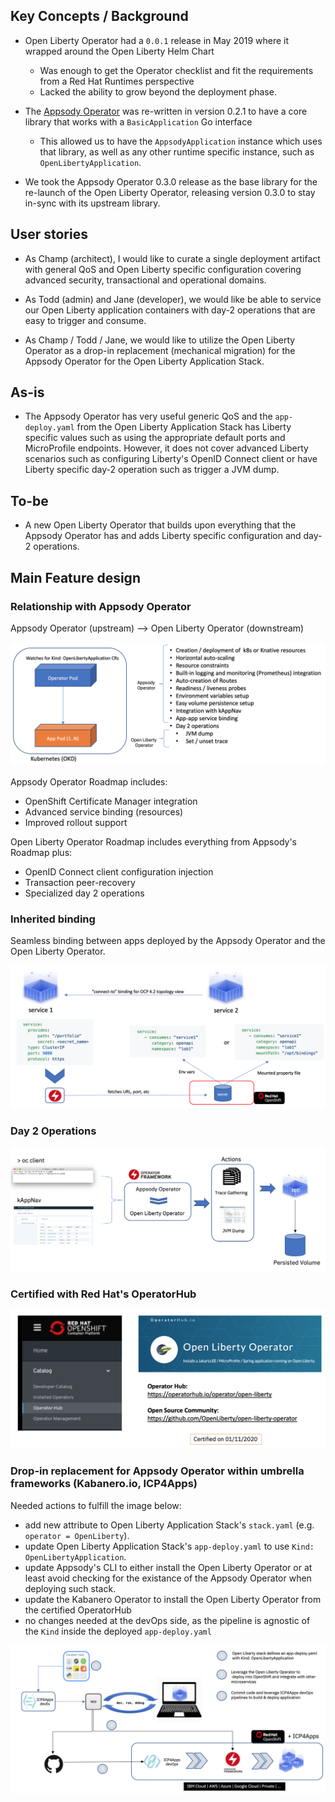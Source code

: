## Key Concepts / Background
- Open Liberty Operator had a `0.0.1` release in May 2019 where it wrapped around the Open Liberty Helm Chart
  -  Was enough to get the Operator checklist and fit the requirements from a Red Hat Runtimes perspective
  -  Lacked the ability to grow beyond the deployment phase.

- The [Appsody Operator](https://github.com/appsody/appsody-operator) was re-written in version 0.2.1 to have a core library that works with a `BasicApplication` Go interface
  -  This allowed us to have the `AppsodyApplication` instance which uses that library, as well as any other runtime specific instance, such as `OpenLibertyApplication`.

- We took the Appsody Operator 0.3.0 release as the base library for the re-launch of the Open Liberty Operator, releasing version 0.3.0 to stay in-sync with its upstream library.  

## User stories
- As Champ (architect), I would like to curate a single deployment artifact with general QoS and Open Liberty specific configuration covering advanced security, transactional and operational domains.  

- As Todd (admin) and Jane (developer), we would like be able to service our Open Liberty application containers with day-2 operations that are easy to trigger and consume.

- As Champ / Todd / Jane, we would like to utilize the Open Liberty Operator as a drop-in replacement (mechanical migration) for the Appsody Operator for the Open Liberty Application Stack.

## As-is
- The Appsody Operator has very useful generic QoS and the `app-deploy.yaml` from the Open Liberty Application Stack has Liberty specific values such as using the appropriate default ports and MicroProfile endpoints.  However, it does not cover advanced Liberty scenarios such as configuring Liberty's OpenID Connect client or have Liberty specific day-2 operation such as trigger a JVM dump.  

## To-be
- A new Open Liberty Operator that builds upon everything that the Appsody Operator has and adds Liberty specific configuration and day-2 operations. 

## Main Feature design

### Relationship with Appsody Operator
Appsody Operator (upstream) --> Open Liberty Operator (downstream)

![Operators](images/downstream_appsody.png)

Appsody Operator Roadmap includes:
*  OpenShift Certificate Manager integration
*  Advanced service binding (resources)
*  Improved rollout support

Open Liberty Operator Roadmap includes everything from Appsody's Roadmap plus:
*  OpenID Connect client configuration injection
*  Transaction peer-recovery
*  Specialized day 2 operations


### Inherited binding

Seamless binding between apps deployed by the Appsody Operator and the Open Liberty Operator.

![Bindig](images/service-binding.png)



### Day 2 Operations

![Operations](images/day2ops.png)


### Certified with Red Hat's OperatorHub

![Overview](images/overview.png)


### Drop-in replacement for Appsody Operator within umbrella frameworks (Kabanero.io, ICP4Apps)

Needed actions to fulfill the image below:
- add new attribute to Open Liberty Application Stack's `stack.yaml` (e.g.  `operator = OpenLiberty`).
- update Open Liberty Application Stack's `app-deploy.yaml` to use `Kind: OpenLibertyApplication`.
- update Appsody's CLI to either install the Open Liberty Operator or at least avoid checking for the existance of the Appsody Operator when deploying such stack.
- update the Kabanero Operator to install the Open Liberty Operator from the certified OperatorHub
- no changes needed at the devOps side, as the pipeline is agnostic of the `Kind` inside the deployed `app-deploy.yaml`

![Operators](images/icp4apps.png)
